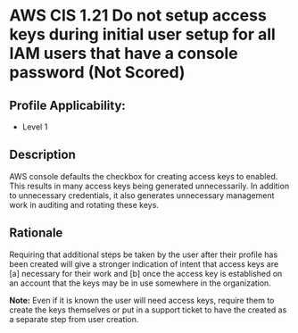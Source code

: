 # AWS CIS 1.21 Do not setup access keys during initial user setup for all IAM users that have a console password (Not Scored)

## Profile Applicability:

- Level 1

## Description

AWS console defaults the checkbox for creating access keys to enabled. This results in many access keys being generated unnecessarily. In addition to unnecessary credentials, it also generates unnecessary management work in auditing and rotating these keys.

## Rationale

Requiring that additional steps be taken by the user after their profile has been created will give a stronger indication of intent that access keys are [a] necessary for their work and [b] once the access key is established on an account that the keys may be in use somewhere in the organization.

**Note:** Even if it is known the user will need access keys, require them to create the keys themselves or put in a support ticket to have the created as a separate  step from user creation.
